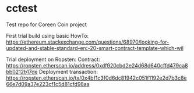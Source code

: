 # cctest
Test repo for Coreen Coin project

First trial build using basic HowTo:  https://ethereum.stackexchange.com/questions/68970/looking-for-updated-and-stable-standard-erc-20-smart-contract-template-which-wil

Trial deployment on Ropsten:
Contract: https://ropsten.etherscan.io/address/0xdf920cbd2e24d68d640cffd479ca8bb0212b17de
Deployment transaction: https://ropsten.etherscan.io/tx/0x4bf1c3f0d6dc81942c051f1192e2d7b3c8e66e7d09a37e223cf1c5d81cfd98aa
                    


